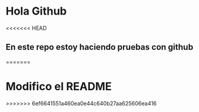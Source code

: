# Hola Github
<<<<<<< HEAD
## En este repo estoy haciendo pruebas con github
=======
<h1>Modifico el README</h1>
>>>>>>> 6ef6641551a460ea0e44c640b27aa625606ea416
